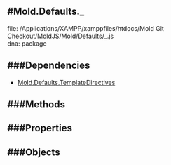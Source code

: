 
#Mold.Defaults._
---------------------------------------

file: /Applications/XAMPP/xamppfiles/htdocs/Mold Git Checkout/MoldJS/Mold/Defaults/_.js  
dna: package


	




###Dependencies
--------------

* [Mold.Defaults.TemplateDirectives](../../Mold/Defaults/TemplateDirectives.md) 



   
###Methods
--------------

   
###Properties
-------------

   
###Objects
------------


		
